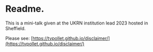 # Readme.

This is a mini-talk given at the UKRN institution lead 2023 hosted in Sheffield.

Please see: [https://tvpollet.github.io/disclaimer/](https://tvpollet.github.io/disclaimer/)